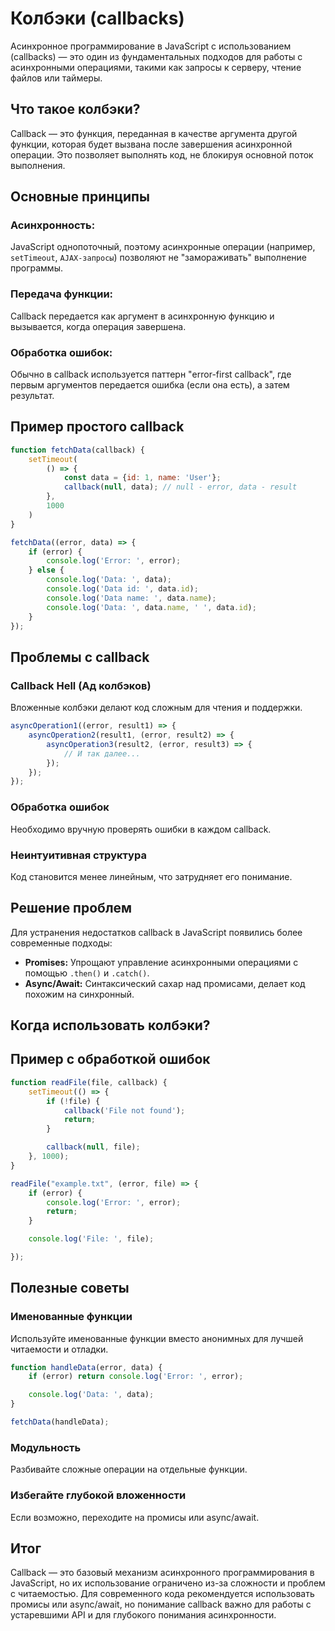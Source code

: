 # Колбэки (callbacks)

Асинхронное программирование в JavaScript с использованием (callbacks) — это один из фундаментальных подходов для работы
с асинхронными операциями, такими как запросы к серверу, чтение файлов или таймеры.

## Что такое колбэки?

Callback — это функция, переданная в качестве аргумента другой функции, которая будет вызвана после завершения
асинхронной
операции. Это позволяет выполнять код, не блокируя основной поток выполнения.

## Основные принципы

### Асинхронность:

JavaScript однопоточный, поэтому асинхронные операции (например, `setTimeout`, `AJAX-запросы`) позволяют не
"замораживать" выполнение программы.

### Передача функции:

Callback передается как аргумент в асинхронную функцию и вызывается, когда операция завершена.

### Обработка ошибок:

Обычно в callback используется паттерн "error-first callback", где первым аргументов передается ошибка (если она есть),
а затем результат.

## Пример простого callback

```js
function fetchData(callback) {
    setTimeout(
        () => {
            const data = {id: 1, name: 'User'};
            callback(null, data); // null - error, data - result
        },
        1000
    )
}

fetchData((error, data) => {
    if (error) {
        console.log('Error: ', error);
    } else {
        console.log('Data: ', data);
        console.log('Data id: ', data.id);
        console.log('Data name: ', data.name);
        console.log('Data: ', data.name, ' ', data.id);
    }
});
```

## Проблемы с callback

### Callback Hell (Ад колбэков)

Вложенные колбэки делают код сложным для чтения и поддержки.

```js
asyncOperation1((error, result1) => {
    asyncOperation2(result1, (error, result2) => {
        asyncOperation3(result2, (error, result3) => {
            // И так далее...
        });
    });
});
```

### Обработка ошибок

Необходимо вручную проверять ошибки в каждом callback.

### Неинтуитивная структура

Код становится менее линейным, что затрудняет его понимание.

## Решение проблем

Для устранения недостатков callback в JavaScript появились более современные подходы:

* **Promises:** Упрощают управление асинхронными операциями с помощью `.then()` и `.catch()`.
* **Async/Await:** Синтаксический сахар над промисами, делает код похожим на синхронный.

## Когда использовать колбэки?

## Пример с обработкой ошибок

```js
function readFile(file, callback) {
    setTimeout(() => {
        if (!file) {
            callback('File not found');
            return;
        }

        callback(null, file);
    }, 1000);
}

readFile("example.txt", (error, file) => {
    if (error) {
        console.log('Error: ', error);
        return;
    }

    console.log('File: ', file);

});
```

## Полезные советы

### Именованные функции

Используйте именованные функции вместо анонимных для лучшей читаемости и отладки.

```js
function handleData(error, data) {
    if (error) return console.log('Error: ', error);

    console.log('Data: ', data);
}

fetchData(handleData);
```

### Модульность

Разбивайте сложные операции на отдельные функции.

### Избегайте глубокой вложенности

Если возможно, переходите на промисы или async/await.

## Итог

Callback — это базовый механизм асинхронного программирования в JavaScript, но их использование ограничено из-за
сложности и проблем с читаемостью.
Для современного кода рекомендуется использовать промисы или async/await, но понимание callback важно для работы с
устаревшими API и для глубокого понимания асинхронности.

